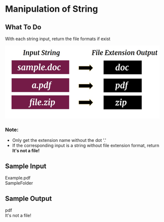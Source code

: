 # Manipulation of String

## **What To Do**  
With each string input, return the file formats if exist
<p align="center">
 <img src="metadata/ref.jpg">
</p>

### Note:
- Only get the extension name without the dot '.'
- If the corresponding input is a string without file extension format, return **It's not a file!**

## **Sample Input** 
Example.pdf\
SampleFolder

## **Sample Output** 
pdf\
It's not a file!
